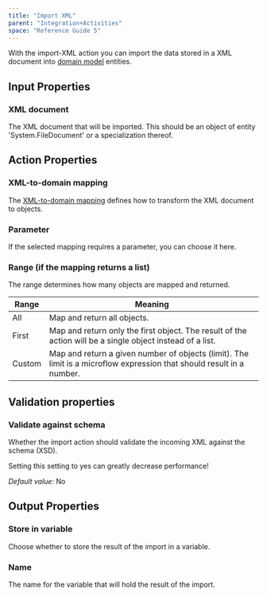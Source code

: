 ```yaml
---
title: "Import XML"
parent: "Integration+Activities"
space: "Reference Guide 5"
---
```



With the import-XML action you can import the data stored in a XML document into [domain model](Domain+Model) entities.

## Input Properties

### XML document

The XML document that will be imported. This should be an object of entity 'System.FileDocument' or a specialization thereof.

## Action Properties

### XML-to-domain mapping

The [XML-to-domain mapping](XML+to+Domain+Mappings) defines how to transform the XML document to objects.

### Parameter

If the selected mapping requires a parameter, you can choose it here.

### Range (if the mapping returns a list)

The range determines how many objects are mapped and returned.

<table><thead><tr><th class="confluenceTh">Range</th><th class="confluenceTh">Meaning</th></tr></thead><tbody><tr><td class="confluenceTd">All</td><td class="confluenceTd">Map and return all objects.</td></tr><tr><td class="confluenceTd">First</td><td class="confluenceTd">Map and return only the first object. The result of the action will be a single object instead of a list.</td></tr><tr><td class="confluenceTd">Custom</td><td class="confluenceTd">Map and return a given number of objects (limit). The limit is a microflow expression that should result in a number.</td></tr></tbody></table>

## Validation properties

### Validate against schema

Whether the import action should validate the incoming XML against the schema (XSD).

Setting this setting to yes can greatly decrease performance!

_Default value:_ No

## Output Properties

### Store in variable

Choose whether to store the result of the import in a variable.

### Name

The name for the variable that will hold the result of the import.
